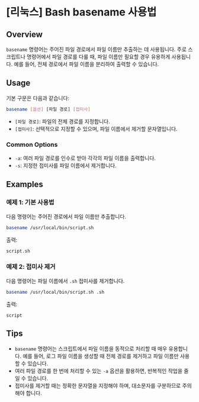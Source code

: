 # [리눅스] Bash basename 사용법

## Overview
`basename` 명령어는 주어진 파일 경로에서 파일 이름만 추출하는 데 사용됩니다. 주로 스크립트나 명령어에서 파일 경로를 다룰 때, 파일 이름만 필요할 경우 유용하게 사용됩니다. 예를 들어, 전체 경로에서 파일 이름을 분리하여 출력할 수 있습니다.

## Usage
기본 구문은 다음과 같습니다:

```bash
basename [옵션] [파일 경로] [접미사]
```

- `[파일 경로]`: 파일의 전체 경로를 지정합니다.
- `[접미사]`: 선택적으로 지정할 수 있으며, 파일 이름에서 제거할 문자열입니다.

### Common Options
- `-a`: 여러 파일 경로를 인수로 받아 각각의 파일 이름을 출력합니다.
- `-s`: 지정한 접미사를 파일 이름에서 제거합니다.

## Examples

### 예제 1: 기본 사용법
다음 명령어는 주어진 경로에서 파일 이름만 추출합니다.

```bash
basename /usr/local/bin/script.sh
```
출력:
```
script.sh
```

### 예제 2: 접미사 제거
다음 명령어는 파일 이름에서 `.sh` 접미사를 제거합니다.

```bash
basename /usr/local/bin/script.sh .sh
```
출력:
```
script
```

## Tips
- `basename` 명령어는 스크립트에서 파일 이름을 동적으로 처리할 때 매우 유용합니다. 예를 들어, 로그 파일 이름을 생성할 때 전체 경로를 제거하고 파일 이름만 사용할 수 있습니다.
- 여러 파일 경로를 한 번에 처리할 수 있는 `-a` 옵션을 활용하면, 반복적인 작업을 줄일 수 있습니다.
- 접미사를 제거할 때는 정확한 문자열을 지정해야 하며, 대소문자를 구분하므로 주의해야 합니다.